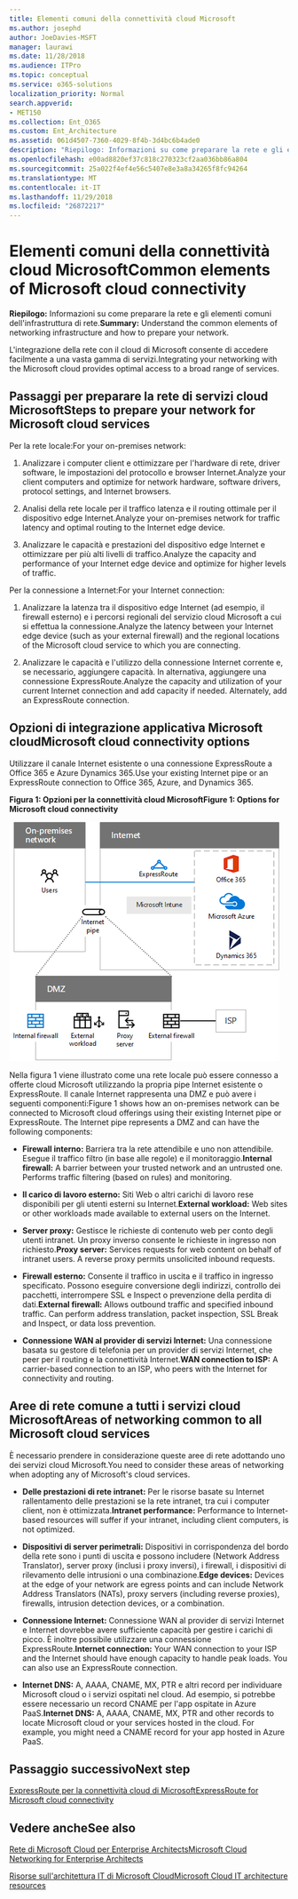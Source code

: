 ```yaml
---
title: Elementi comuni della connettività cloud Microsoft
ms.author: josephd
author: JoeDavies-MSFT
manager: laurawi
ms.date: 11/28/2018
ms.audience: ITPro
ms.topic: conceptual
ms.service: o365-solutions
localization_priority: Normal
search.appverid:
- MET150
ms.collection: Ent_O365
ms.custom: Ent_Architecture
ms.assetid: 061d4507-7360-4029-8f4b-3d4bc6b4ade0
description: "Riepilogo: Informazioni su come preparare la rete e gli elementi comuni dell'infrastruttura di rete."
ms.openlocfilehash: e00ad8820ef37c818c270323cf2aa036bb86a804
ms.sourcegitcommit: 25a022f4ef4e56c5407e8e3a8a34265f8fc94264
ms.translationtype: MT
ms.contentlocale: it-IT
ms.lasthandoff: 11/29/2018
ms.locfileid: "26872217"
---
```

# <a name="common-elements-of-microsoft-cloud-connectivity"></a><span data-ttu-id="722ac-103">Elementi comuni della connettività cloud Microsoft</span><span class="sxs-lookup"><span data-stu-id="722ac-103">Common elements of Microsoft cloud connectivity</span></span>

 <span data-ttu-id="722ac-104">**Riepilogo:** Informazioni su come preparare la rete e gli elementi comuni dell'infrastruttura di rete.</span><span class="sxs-lookup"><span data-stu-id="722ac-104">**Summary:** Understand the common elements of networking infrastructure and how to prepare your network.</span></span>
  
<span data-ttu-id="722ac-105">L'integrazione della rete con il cloud di Microsoft consente di accedere facilmente a una vasta gamma di servizi.</span><span class="sxs-lookup"><span data-stu-id="722ac-105">Integrating your networking with the Microsoft cloud provides optimal access to a broad range of services.</span></span>
  
## <a name="steps-to-prepare-your-network-for-microsoft-cloud-services"></a><span data-ttu-id="722ac-106">Passaggi per preparare la rete di servizi cloud Microsoft</span><span class="sxs-lookup"><span data-stu-id="722ac-106">Steps to prepare your network for Microsoft cloud services</span></span>
<span data-ttu-id="722ac-107"><a name="steps"> </a></span><span class="sxs-lookup"><span data-stu-id="722ac-107"></span></span>

<span data-ttu-id="722ac-108">Per la rete locale:</span><span class="sxs-lookup"><span data-stu-id="722ac-108">For your on-premises network:</span></span>
  
1. <span data-ttu-id="722ac-109">Analizzare i computer client e ottimizzare per l'hardware di rete, driver software, le impostazioni del protocollo e browser Internet.</span><span class="sxs-lookup"><span data-stu-id="722ac-109">Analyze your client computers and optimize for network hardware, software drivers, protocol settings, and Internet browsers.</span></span>
    
2. <span data-ttu-id="722ac-110">Analisi della rete locale per il traffico latenza e il routing ottimale per il dispositivo edge Internet.</span><span class="sxs-lookup"><span data-stu-id="722ac-110">Analyze your on-premises network for traffic latency and optimal routing to the Internet edge device.</span></span>
    
3. <span data-ttu-id="722ac-111">Analizzare le capacità e prestazioni del dispositivo edge Internet e ottimizzare per più alti livelli di traffico.</span><span class="sxs-lookup"><span data-stu-id="722ac-111">Analyze the capacity and performance of your Internet edge device and optimize for higher levels of traffic.</span></span>
    
<span data-ttu-id="722ac-112">Per la connessione a Internet:</span><span class="sxs-lookup"><span data-stu-id="722ac-112">For your Internet connection:</span></span>
  
1. <span data-ttu-id="722ac-113">Analizzare la latenza tra il dispositivo edge Internet (ad esempio, il firewall esterno) e i percorsi regionali del servizio cloud Microsoft a cui si effettua la connessione.</span><span class="sxs-lookup"><span data-stu-id="722ac-113">Analyze the latency between your Internet edge device (such as your external firewall) and the regional locations of the Microsoft cloud service to which you are connecting.</span></span>
    
2. <span data-ttu-id="722ac-p101">Analizzare le capacità e l'utilizzo della connessione Internet corrente e, se necessario, aggiungere capacità. In alternativa, aggiungere una connessione ExpressRoute.</span><span class="sxs-lookup"><span data-stu-id="722ac-p101">Analyze the capacity and utilization of your current Internet connection and add capacity if needed. Alternately, add an ExpressRoute connection.</span></span>
    
## <a name="microsoft-cloud-connectivity-options"></a><span data-ttu-id="722ac-116">Opzioni di integrazione applicativa Microsoft cloud</span><span class="sxs-lookup"><span data-stu-id="722ac-116">Microsoft cloud connectivity options</span></span>
<span data-ttu-id="722ac-117"><a name="steps"> </a></span><span class="sxs-lookup"><span data-stu-id="722ac-117"></span></span>

<span data-ttu-id="722ac-118">Utilizzare il canale Internet esistente o una connessione ExpressRoute a Office 365 e Azure Dynamics 365.</span><span class="sxs-lookup"><span data-stu-id="722ac-118">Use your existing Internet pipe or an ExpressRoute connection to Office 365, Azure, and Dynamics 365.</span></span>
  
<span data-ttu-id="722ac-119">**Figura 1: Opzioni per la connettività cloud Microsoft**</span><span class="sxs-lookup"><span data-stu-id="722ac-119">**Figure 1: Options for Microsoft cloud connectivity**</span></span>

![Figura 1:  Opzioni per la connettività di Microsoft Cloud](media/Network-Poster/CommonElements.png)

  
<span data-ttu-id="722ac-p102">Nella figura 1 viene illustrato come una rete locale può essere connesso a offerte cloud Microsoft utilizzando la propria pipe Internet esistente o ExpressRoute. Il canale Internet rappresenta una DMZ e può avere i seguenti componenti:</span><span class="sxs-lookup"><span data-stu-id="722ac-p102">Figure 1 shows how an on-premises network can be connected to Microsoft cloud offerings using their existing Internet pipe or ExpressRoute. The Internet pipe represents a DMZ and can have the following components:</span></span>
  
- <span data-ttu-id="722ac-p103">**Firewall interno:** Barriera tra la rete attendibile e uno non attendibile. Esegue il traffico filtro (in base alle regole) e il monitoraggio.</span><span class="sxs-lookup"><span data-stu-id="722ac-p103">**Internal firewall:** A barrier between your trusted network and an untrusted one. Performs traffic filtering (based on rules) and monitoring.</span></span>
    
- <span data-ttu-id="722ac-125">**Il carico di lavoro esterno:** Siti Web o altri carichi di lavoro rese disponibili per gli utenti esterni su Internet.</span><span class="sxs-lookup"><span data-stu-id="722ac-125">**External workload:** Web sites or other workloads made available to external users on the Internet.</span></span>
    
- <span data-ttu-id="722ac-p104">**Server proxy:** Gestisce le richieste di contenuto web per conto degli utenti intranet. Un proxy inverso consente le richieste in ingresso non richiesto.</span><span class="sxs-lookup"><span data-stu-id="722ac-p104">**Proxy server:** Services requests for web content on behalf of intranet users. A reverse proxy permits unsolicited inbound requests.</span></span>
    
- <span data-ttu-id="722ac-p105">**Firewall esterno:** Consente il traffico in uscita e il traffico in ingresso specificato. Possono eseguire conversione degli indirizzi, controllo dei pacchetti, interrompere SSL e Inspect o prevenzione della perdita di dati.</span><span class="sxs-lookup"><span data-stu-id="722ac-p105">**External firewall:** Allows outbound traffic and specified inbound traffic. Can perform address translation, packet inspection, SSL Break and Inspect, or data loss prevention.</span></span>
    
- <span data-ttu-id="722ac-130">**Connessione WAN al provider di servizi Internet:** Una connessione basata su gestore di telefonia per un provider di servizi Internet, che peer per il routing e la connettività Internet.</span><span class="sxs-lookup"><span data-stu-id="722ac-130">**WAN connection to ISP:** A carrier-based connection to an ISP, who peers with the Internet for connectivity and routing.</span></span>
    
## <a name="areas-of-networking-common-to-all-microsoft-cloud-services"></a><span data-ttu-id="722ac-131">Aree di rete comune a tutti i servizi cloud Microsoft</span><span class="sxs-lookup"><span data-stu-id="722ac-131">Areas of networking common to all Microsoft cloud services</span></span>
<span data-ttu-id="722ac-132"><a name="steps"> </a></span><span class="sxs-lookup"><span data-stu-id="722ac-132"></span></span>

<span data-ttu-id="722ac-133">È necessario prendere in considerazione queste aree di rete adottando uno dei servizi cloud Microsoft.</span><span class="sxs-lookup"><span data-stu-id="722ac-133">You need to consider these areas of networking when adopting any of Microsoft's cloud services.</span></span>
  
- <span data-ttu-id="722ac-134">**Delle prestazioni di rete intranet:** Per le risorse basate su Internet rallentamento delle prestazioni se la rete intranet, tra cui i computer client, non è ottimizzata.</span><span class="sxs-lookup"><span data-stu-id="722ac-134">**Intranet performance:** Performance to Internet-based resources will suffer if your intranet, including client computers, is not optimized.</span></span>
    
- <span data-ttu-id="722ac-135">**Dispositivi di server perimetrali:** Dispositivi in corrispondenza del bordo della rete sono i punti di uscita e possono includere (Network Address Translator), server proxy (inclusi i proxy inversi), i firewall, i dispositivi di rilevamento delle intrusioni o una combinazione.</span><span class="sxs-lookup"><span data-stu-id="722ac-135">**Edge devices:** Devices at the edge of your network are egress points and can include Network Address Translators (NATs), proxy servers (including reverse proxies), firewalls, intrusion detection devices, or a combination.</span></span>
    
- <span data-ttu-id="722ac-p106">**Connessione Internet:** Connessione WAN al provider di servizi Internet e Internet dovrebbe avere sufficiente capacità per gestire i carichi di picco. È inoltre possibile utilizzare una connessione ExpressRoute.</span><span class="sxs-lookup"><span data-stu-id="722ac-p106">**Internet connection:** Your WAN connection to your ISP and the Internet should have enough capacity to handle peak loads. You can also use an ExpressRoute connection.</span></span>
    
- <span data-ttu-id="722ac-p107">**Internet DNS:** A, AAAA, CNAME, MX, PTR e altri record per individuare Microsoft cloud o i servizi ospitati nel cloud. Ad esempio, si potrebbe essere necessario un record CNAME per l'app ospitate in Azure PaaS.</span><span class="sxs-lookup"><span data-stu-id="722ac-p107">**Internet DNS:** A, AAAA, CNAME, MX, PTR and other records to locate Microsoft cloud or your services hosted in the cloud. For example, you might need a CNAME record for your app hosted in Azure PaaS.</span></span>
    

## <a name="next-step"></a><span data-ttu-id="722ac-140">Passaggio successivo</span><span class="sxs-lookup"><span data-stu-id="722ac-140">Next step</span></span>

[<span data-ttu-id="722ac-141">ExpressRoute per la connettività cloud di Microsoft</span><span class="sxs-lookup"><span data-stu-id="722ac-141">ExpressRoute for Microsoft cloud connectivity</span></span>](expressroute-for-microsoft-cloud-connectivity.md)

## <a name="see-also"></a><span data-ttu-id="722ac-142">Vedere anche</span><span class="sxs-lookup"><span data-stu-id="722ac-142">See also</span></span>

<span data-ttu-id="722ac-143"><a name="steps"> </a></span><span class="sxs-lookup"><span data-stu-id="722ac-143"></span></span>

[<span data-ttu-id="722ac-144">Rete di Microsoft Cloud per Enterprise Architects</span><span class="sxs-lookup"><span data-stu-id="722ac-144">Microsoft Cloud Networking for Enterprise Architects</span></span>](microsoft-cloud-networking-for-enterprise-architects.md)
  
[<span data-ttu-id="722ac-145">Risorse sull'architettura IT di Microsoft Cloud</span><span class="sxs-lookup"><span data-stu-id="722ac-145">Microsoft Cloud IT architecture resources</span></span>](microsoft-cloud-it-architecture-resources.md)


